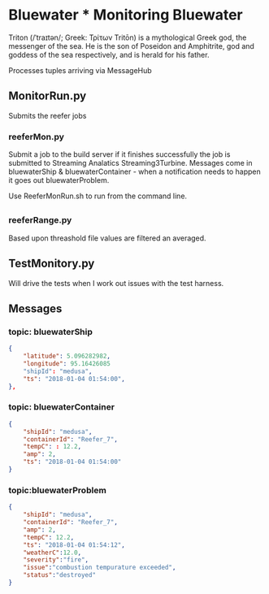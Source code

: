 # Bluewater * Monitoring Bluewater 
Triton (/ˈtraɪtən/; Greek: Τρίτων Tritōn) is a mythological Greek god, the messenger of the sea. He is the son of Poseidon and Amphitrite, god and goddess of the sea respectively, and is herald for his father.


Processes tuples arriving via MessageHub

## MonitorRun.py
Submits the reefer jobs

### reeferMon.py
Submit a job to the build server if it finishes successfully the job is submitted to Streaming Analatics Streaming3Turbine. 
Messages come in bluewaterShip & bluewaterContainer - when a notification needs to happen it goes out bluewaterProblem.

Use ReeferMonRun.sh to run from the command line. 
 


##


### reeferRange.py 
Based upon threashold file values are filtered an averaged.   

## TestMonitory.py
Will drive the tests when I work out issues with the test harness. 

## Messages

### topic: bluewaterShip
```json
{
    "latitude": 5.096282982,
    "longitude": 95.16426085
    "shipId": "medusa",
    "ts": "2018-01-04 01:54:00",
},
```

### topic: bluewaterContainer
```json
{
    "shipId": "medusa",
    "containerId": "Reefer_7",
    "tempC": : 12.2,
    "amp": 2,
    "ts": "2018-01-04 01:54:00"
}
```
### topic:bluewaterProblem
```json
{
    "shipId": "medusa",
    "containerId": "Reefer_7",
    "amp": 2,
    "tempC": 12.2,    
    "ts": "2018-01-04 01:54:12",
    "weatherC":12.0,
    "severity":"fire",
    "issue":"combustion tempurature exceeded",
    "status":"destroyed"
}
```


